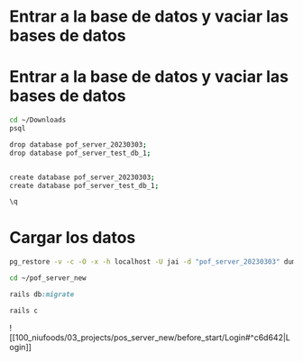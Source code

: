 
# Entrar a la base de datos  y vaciar las bases de datos

# Entrar a la base de datos  y vaciar las bases de datos
```bash
cd ~/Downloads
psql
```

```bash
drop database pof_server_20230303;
drop database pof_server_test_db_1;


create database pof_server_20230303;
create database pof_server_test_db_1;

\q
```

# Cargar los datos

```bash
pg_restore -v -c -O -x -h localhost -U jai -d "pof_server_20230303" dump-mexiconiusushi_server_db20230801.tar
```


```bash
cd ~/pof_server_new
```

```ruby
rails db:migrate
```

```ruby
rails c
```

![[100_niufoods/03_projects/pos_server_new/before_start/Login#^c6d642|Login]]
